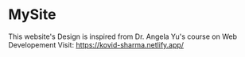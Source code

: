 # MySite
 This website's Design is inspired from Dr. Angela Yu's course on Web Developement
 Visit: https://kovid-sharma.netlify.app/

